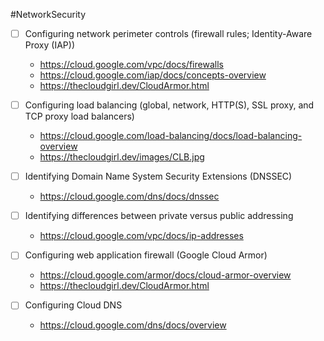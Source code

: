 #NetworkSecurity
- [ ] Configuring network perimeter controls (firewall rules; Identity-Aware Proxy (IAP))
	- https://cloud.google.com/vpc/docs/firewalls
	- https://cloud.google.com/iap/docs/concepts-overview
	- https://thecloudgirl.dev/CloudArmor.html

- [ ] Configuring load balancing (global, network, HTTP(S), SSL proxy, and TCP proxy load balancers)
	- https://cloud.google.com/load-balancing/docs/load-balancing-overview
	- https://thecloudgirl.dev/images/CLB.jpg
	
- [ ] Identifying Domain Name System Security Extensions (DNSSEC)
	- https://cloud.google.com/dns/docs/dnssec

- [ ] Identifying differences between private versus public addressing
	- https://cloud.google.com/vpc/docs/ip-addresses

- [ ] Configuring web application firewall (Google Cloud Armor)
	- https://cloud.google.com/armor/docs/cloud-armor-overview
	- https://thecloudgirl.dev/CloudArmor.html

- [ ] Configuring Cloud DNS
	- https://cloud.google.com/dns/docs/overview